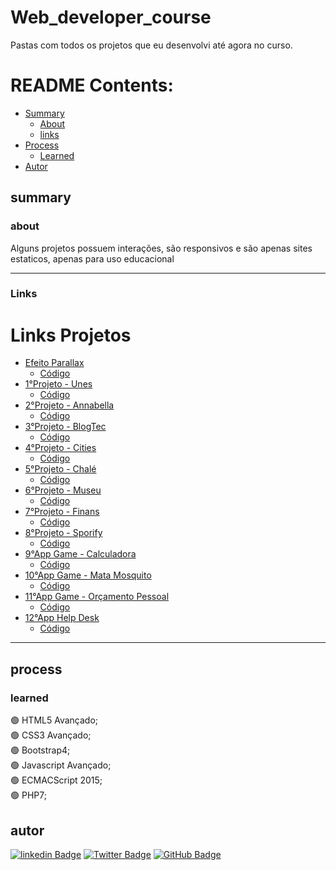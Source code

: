 # Web_developer_course 

<p>Pastas com todos os projetos que eu desenvolvi até agora no curso. </p>

# README Contents:

- [Summary](#summary)
  - [About](#about)
  - [links](#links)
- [Process](#process)
  - [Learned](#learned)
- [Autor](#autor)    

## summary

### about

<p>Alguns projetos possuem interações, são responsivos e são apenas sites estaticos, apenas para uso educacional</p>

---

### Links

<h1>Links Projetos</h1>

- [Efeito Parallax](https://patrickcaramico.github.io/Web_developer_course/Efeito-Parallax/index.html)
  - [Código](https://github.com/PatrickCaramico/Web_developer_course/tree/main/Efeito-Parallax)
- [1°Projeto - Unes](https://patrickcaramico.github.io/Web_developer_course/1°-Projeto-Unes/index.html)
  - [Código](https://github.com/PatrickCaramico/Web_developer_course/tree/main/1°-Projeto-Unes)
- [2°Projeto - Annabella](https://patrickcaramico.github.io/Web_developer_course/2°-Projeto-AnnaBella/index.html)
  - [Código](https://github.com/PatrickCaramico/Web_developer_course/tree/main/2°-Projeto-AnnaBella)
- [3°Projeto - BlogTec](https://patrickcaramico.github.io/Web_developer_course/3°-Projeto-BlogTec/index.html)
  - [Código](https://github.com/PatrickCaramico/Web_developer_course/tree/main/3°-Projeto-BlogTec)
- [4°Projeto - Cities](https://patrickcaramico.github.io/Web_developer_course/4°-Projeto-Cities/index.html)
  - [Código](https://github.com/PatrickCaramico/Web_developer_course/tree/main/4°-Projeto-Cities)
- [5°Projeto - Chalé](https://patrickcaramico.github.io/Web_developer_course/5°-Projeto-Chalé/index.html)
  - [Código](https://github.com/PatrickCaramico/Web_developer_course/tree/main/5°-Projeto-Chalé)
- [6°Projeto - Museu](https://patrickcaramico.github.io/Web_developer_course/6°-Projeto-Museu/index.html)
  - [Código](https://github.com/PatrickCaramico/Web_developer_course/tree/main/6°-Projeto-Museu)
- [7°Projeto - Finans](https://patrickcaramico.github.io/Web_developer_course/7°-Projeto-Finans/index.html)
  - [Código](https://github.com/PatrickCaramico/Web_developer_course/tree/main/7°-Projeto-Finans)
- [8°Projeto - Sporify](https://patrickcaramico.github.io/Web_developer_course/8°-Projeto-Spotify/index.html)
  - [Código](https://github.com/PatrickCaramico/Web_developer_course/tree/main/8°-Projeto-Spotify)
- [9°App Game - Calculadora](https://patrickcaramico.github.io/Web_developer_course/9°-App-Game-Calculadora/index.html)
  - [Código](https://github.com/PatrickCaramico/Web_developer_course/tree/main/9°-App-Game-Calculadora)
- [10°App Game - Mata Mosquito](https://patrickcaramico.github.io/Web_developer_course/10°-App-Game-Mata-Mosquito/index.html)
  - [Código](https://github.com/PatrickCaramico/Web_developer_course/tree/main/10°-App-Game-Mata-Mosquito)
- [11°App Game - Orçamento Pessoal](https://patrickcaramico.github.io/Web_developer_course/11°-App-Orcamento-Pessoal/index.html)
  - [Código](https://github.com/PatrickCaramico/Web_developer_course/tree/main/11%C2%B0-App-Orcamento-Pessoal)
- [12°App Help Desk](https://patrickcaramico.github.io/Web_developer_course/12°-App-Help-Desk/index.php)
  - [Código](https://github.com/PatrickCaramico/Web_developer_course/tree/main/12%C2%B0-App-Help-Desk)          

---

## process

### learned

🟢 HTML5 Avançado; <br>
🟢 CSS3 Avançado; <br>
🟢 Bootstrap4; <br>
🟢 Javascript Avançado; <br>
🟢 ECMACScript 2015; <br>
🟢 PHP7; <br>

## autor

[![linkedin Badge](https://img.shields.io/badge/Patrick%20Caramico-0077B5?style=for-the-badge&logo=linkedin&logoColor=white&Linkedin&logoColor=white&link=https://www.linkedin.com/in/patrickcaramico)](https://www.linkedin.com/in/patrickcaramico/)
[![Twitter Badge](https://img.shields.io/badge/Caramico%20Patrick-0077B5?style=for-the-badge&logo=twitter&logoColor=white&link=https://twitter.com/CaramicoPatrick)](https://twitter.com/CaramicoPatrick)
[![GitHub Badge](https://img.shields.io/badge/Patrick%20Caramico-0077B5?style=for-the-badge&logo=github&logoColor=white&link=https://github.com/PatrickCaramico)](https://github.com/PatrickCaramico)
